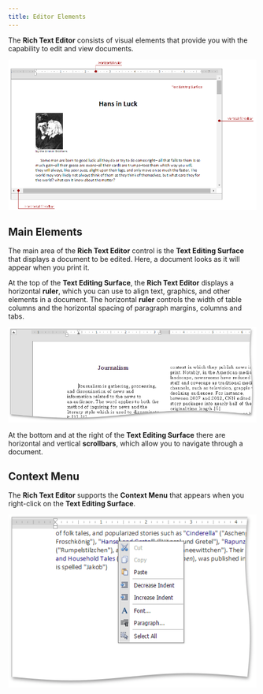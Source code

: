 ```yaml
---
title: Editor Elements
---
```

The **Rich Text Editor** consists of visual elements that provide you with the capability to edit and view documents.

![EUD_ASPxRichEdit_VisualElements](../../../images/Img117724.png)

## Main Elements
The main area of the **Rich Text Editor** control is the **Text Editing Surface** that displays a document to be edited. Here, a document looks as it will appear when you print it.

At the top of the **Text Editing Surface**, the **Rich Text Editor** displays a horizontal **ruler**, which you can use to align text, graphics, and other elements in a document. The horizontal **ruler** controls the width of table columns and the horizontal spacing of paragraph margins, columns and tabs.

![EUD_ASPxRichEdit_Rulers](../../../images/Img117725.png)

At the bottom and at the right of the **Text Editing Surface** there are horizontal and vertical **scrollbars**, which allow you to navigate through a document.

## Context Menu
The **Rich Text Editor** supports the **Context Menu** that appears when you right-click on the **Text Editing Surface**.

 

![EUD_ASPxRichEdit_ContextMenu](../../../images/Img117726.png)